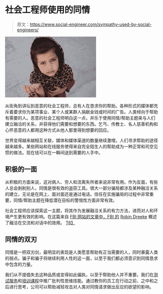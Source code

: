 # 社会工程师使用的同情

> 原文：<https://www.social-engineer.com/sympathy-used-by-social-engineers/>

[![social engineer sympathy](img/09ab2d914a606e1c362090195cca40f1.png)](https://www.social-engineer.com/wp-content/uploads/2013/07/Afghan_girl_begging.jpg)

从街角到讲坛到恶意的社会工程师，总有人在恳求你的帮助。各种形式的媒体都充斥着要求你为某项事业、某个人或某群人捐献金钱或时间的广告。人类倾向于帮助有需要的人。恶意的社会工程师明白这一点，并乐于使用同情/帮助主题来与人们建立融洽的关系，并获得他们需要和想要的东西。乞丐、传教士、名人慈善机构和心怀恶意的人都用这种方式从他人那里得到想要的回应。

世界变得越来越相互关联，媒体和媒体渠道的数量继续激增。人们寻求帮助的途径越来越多。某些网站和在线服务使得来自完全陌生人的帮助成为一种正常和司空见惯的做法。现在钱可以在一瞬间送到需要的人手中。

## 积极的一面

从积极的方面来说，这对病人、穷人和流离失所者来说非常有用。作为反面，有些人总会剥削别人，同情是很有效的盗窃工具。很大一部分骗局都涉及某种融洽关系的建立，无论是在网上、面对面还是通过电话。信任在实施骗局的过程中非常重要，同情/帮助主题在降低潜在目标的警惕性方面非常有效。

社会工程师应该探索这一主题，将其作为发展融洽关系的有力方法，进而对人和环境产生更有效的影响。在这篇来自 [FBI 网站的文章中，FBI 的](https://leb.fbi.gov/articles/featured-articles/mastering-rapport-and-having-productive-conversations "Robin Dreeke") [Robin Dreeke](https://www.social-engineer.com/about/ "Dreeke on the team") 概述了融洽在交流和对话中的效用。 [T6】](https://www.fbi.gov/stats-services/publications/law-enforcement-bulletin/october-2012/mastering-rapport-and-having-productive-conversations)

## 同情的双刃

同情是一把双刃剑，最明显的表现是人类愿意帮助有正当需要的人，同时暴露人类的弱点。骗子和骗子将继续利用人性的这一面，以至于我们都必须意识到同情恳求中包含的力量。

我们从不提倡失去这种品质或变得如此偏执，以至于帮助他人并不重要。我们在[测试服务](https://www.social-engineer.com/social-engineering-penetration-test/ "SE Pentest")和[培训课程](https://www.social-engineer.com/training/ "Social Engineering for Pentesters")中推广批判性思维技能。通过教你的员工在行动之前、之中和之后进行思考，公司可以帮助减轻攻击对人类对同情请求做出反应的欲望的影响。